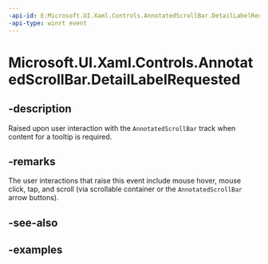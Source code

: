 ```yaml
---
-api-id: E:Microsoft.UI.Xaml.Controls.AnnotatedScrollBar.DetailLabelRequested
-api-type: winrt event
---
```


# Microsoft.UI.Xaml.Controls.AnnotatedScrollBar.DetailLabelRequested

<!--
public event Windows.Foundation.TypedEventHandler<Microsoft.UI.Xaml.Controls.AnnotatedScrollBar,Microsoft.UI.Xaml.Controls.AnnotatedScrollBarDetailLabelRequestedEventArgs> DetailLabelRequested;
-->


## -description

Raised upon user interaction with the `AnnotatedScrollBar` track when content for a tooltip is required.

## -remarks

The user interactions that raise this event include mouse hover, mouse click, tap, and scroll (via scrollable container or the `AnnotatedScrollBar` arrow buttons).

## -see-also

## -examples



